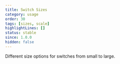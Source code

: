 ```yaml
---
title: Switch Sizes
category: usage
order: 30
tags: [sizes, scale]
highlightLines: []
status: stable
since: 1.0.0
hidden: false
---
```


Different size options for switches from small to large.
